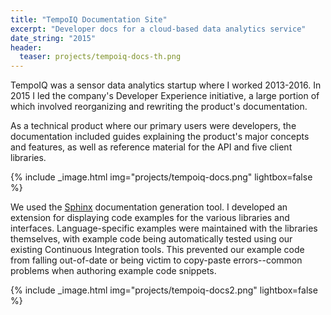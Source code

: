 ```yaml
---
title: "TempoIQ Documentation Site"
excerpt: "Developer docs for a cloud-based data analytics service"
date_string: "2015"
header:
  teaser: projects/tempoiq-docs-th.png
---
```


TempoIQ was a sensor data analytics startup where I worked 2013-2016. In 2015 
I led the company's Developer Experience initiative, a large portion of which
involved reorganizing and rewriting the product's documentation.

As a technical product where our primary users were developers, the documentation
included guides explaining the product's major concepts and features, as well as 
reference material for the API and five client libraries.

{% include _image.html img="projects/tempoiq-docs.png" lightbox=false %}

We used the [Sphinx](http://www.sphinx-doc.org/) documentation generation tool.
I developed an extension for displaying code examples for the various
libraries and interfaces. Language-specific examples were maintained
with the libraries themselves, with example code being automatically tested
using our existing Continuous Integration tools. This prevented our example code
from falling out-of-date or being victim to copy-paste errors--common problems
when authoring example code snippets.

{% include _image.html img="projects/tempoiq-docs2.png" lightbox=false %}

